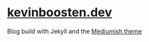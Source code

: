 # [kevinboosten.dev](https://www.kevinboosten.dev)

Blog build with Jekyll and the [Mediumish theme](https://wowthemesnet.github.io/mediumish-theme-jekyll/)
